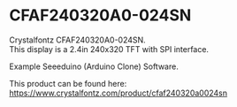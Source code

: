 # CFAF240320A0-024SN

Crystalfontz CFAF240320A0-024SN.  
This display is a 2.4in 240x320 TFT with SPI interface.  

Example Seeeduino (Arduino Clone) Software.  
  
This product can be found here:  
https://www.crystalfontz.com/product/cfaf240320a0024sn

